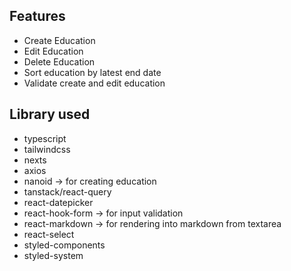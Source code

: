 ## Features

- Create Education
- Edit Education
- Delete Education
- Sort education by latest end date
- Validate create and edit education

## Library used

- typescript
- tailwindcss
- nexts
- axios
- nanoid -> for creating education
- tanstack/react-query
- react-datepicker
- react-hook-form -> for input validation
- react-markdown -> for rendering into markdown from textarea
- react-select
- styled-components
- styled-system
